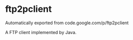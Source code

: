 # ftp2pclient
Automatically exported from code.google.com/p/ftp2pclient

A FTP client implemented by Java.
